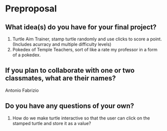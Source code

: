 # Preproposal

## What idea(s) do you have for your final project?

1. Turtle Aim Trainer, stamp turtle randomly and use clicks to score a point. (Includes acurracy and multiple difficulty levels)
2. Pokedex of Temple Teachers, sort of like a rate my professor in a form of a pokedex.

## If you plan to collaborate with one or two classmates, what are their names?
Antonio Fabrizio

## Do you have any questions of your own?
1. How do we make turtle interactive so that the user can click on the stamped turtle and store it as a value?
